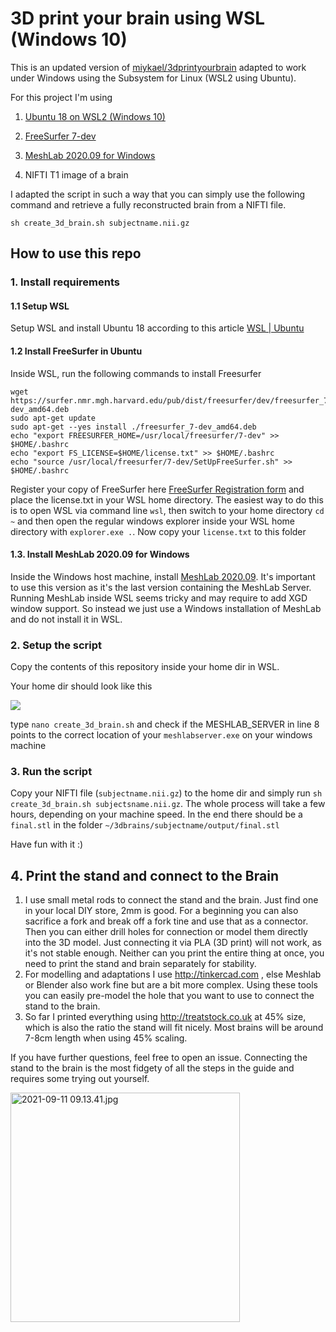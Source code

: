 # 3D print your brain using WSL (Windows 10)

This is an updated version of [miykael/3dprintyourbrain](https://github.com/miykael/3dprintyourbrain) adapted to work under Windows using the Subsystem for Linux (WSL2 using Ubuntu).

For this project I'm using

1. [Ubuntu 18 on WSL2 (Windows 10)](https://ubuntu.com/wsl)

2. [FreeSurfer 7-dev](https://surfer.nmr.mgh.harvard.edu/fswiki/FS7_wsl_ubuntu)

3. [MeshLab 2020.09 for Windows](https://github.com/cnr-isti-vclab/meshlab/releases/download/Meshlab-2020.09/MeshLab2020.09-windows.exe)

4. NIFTI T1 image of a brain

I adapted the script in such a way that you can simply use the following command and retrieve a fully reconstructed brain from a NIFTI file.

```
sh create_3d_brain.sh subjectname.nii.gz
```

## How to use this repo

### 1. Install requirements

#### 1.1 Setup WSL

 Setup WSL and install Ubuntu 18 according to this article [WSL | Ubuntu](https://ubuntu.com/wsl)

#### 1.2 Install FreeSurfer in Ubuntu

Inside WSL, run the following commands to install Freesurfer

```shell
wget https://surfer.nmr.mgh.harvard.edu/pub/dist/freesurfer/dev/freesurfer_7-dev_amd64.deb
sudo apt-get update
sudo apt-get --yes install ./freesurfer_7-dev_amd64.deb
echo "export FREESURFER_HOME=/usr/local/freesurfer/7-dev" >> $HOME/.bashrc
echo "export FS_LICENSE=$HOME/license.txt" >> $HOME/.bashrc
echo "source /usr/local/freesurfer/7-dev/SetUpFreeSurfer.sh" >> $HOME/.bashrc
```

Register your copy of FreeSurfer here [FreeSurfer Registration form](https://surfer.nmr.mgh.harvard.edu/registration.html) and place the license.txt in your WSL home directory. The easiest way to do this is to open WSL via command line `wsl`, then switch to your home directory `cd ~` and then open the regular windows explorer inside your WSL home directory with `explorer.exe .`. Now copy your `license.txt` to this folder

#### 1.3. Install MeshLab 2020.09 for Windows

Inside the Windows host machine, install [MeshLab 2020.09](https://github.com/cnr-isti-vclab/meshlab/releases/download/Meshlab-2020.09/MeshLab2020.09-windows.exe). It's important to use this version as it's the last version containing the MeshLab Server. Running MeshLab inside WSL seems tricky and may require to add XGD window support. So instead we just use a Windows installation of MeshLab and do not install it in WSL.

### 2. Setup the script

Copy the contents of this repository inside your home dir in WSL.

Your home dir should look like this

![](https://github.com/skjerns/3dprintyourbrain/blob/master/md_assets/2021-07-28-09-50-41-image.png?raw=true)

type `nano create_3d_brain.sh` and check if the MESHLAB_SERVER in line 8 points to the correct location of your `meshlabserver.exe` on your windows machine

### 3. Run the script

Copy your NIFTI file (`subjectname.nii.gz`) to the home dir and simply run `sh create_3d_brain.sh subjectsname.nii.gz`. The whole process will take a few hours, depending on your machine speed. In the end there should be a `final.stl` in the folder `~/3dbrains/subjectname/output/final.stl`

Have fun with it :)

## 4. Print the stand and connect to the Brain

1. I use small metal rods  to connect the stand and the brain. Just find one in your local DIY store, 2mm is good. For a beginning you can also sacrifice a fork and break off a fork tine and use that as a connector. Then you can either drill holes for connection or model them directly into the 3D model. Just connecting it via PLA (3D print) will not work, as it's not stable enough. Neither can you print the entire thing at once, you need to print the stand and brain separately for stability.
2. For modelling and adaptations I use http://tinkercad.com , else Meshlab or Blender also work fine but are a bit more complex. Using these tools you can easily pre-model the hole that you want to use to connect the stand to the brain.
3. So far I printed everything using http://treatstock.co.uk at 45% size, which is also the ratio the stand will fit nicely. Most brains will be around 7-8cm length when using 45% scaling.

If you have further questions, feel free to open an issue. Connecting the stand to the brain is the most fidgety of all the steps in the guide and requires some trying out yourself.



<img src="file:///C:/Users/Simon/Desktop/3dprintyourbrain/md_assets/d0b4d2576c06abc6906e0ea98ce6b0b75e08e493.jpg" title="" alt="2021-09-11 09.13.41.jpg" width="367">
